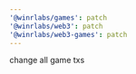 ```yaml
---
'@winrlabs/games': patch
'@winrlabs/web3': patch
'@winrlabs/web3-games': patch
---
```


change all game txs
